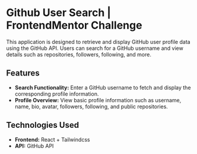 # Github User Search | FrontendMentor Challenge

This application is designed to retrieve and display GitHub user profile data using the GitHub API. Users can search for a GitHub username and view details such as repositories, followers, following, and more.

## Features

- **Search Functionality:** Enter a GitHub username to fetch and display the corresponding profile information.
- **Profile Overview:** View basic profile information such as username, name, bio, avatar, followers, following, and public repositories.

## Technologies Used

- **Frontend:** React + Tailwindcss
- **API:** GitHub API
